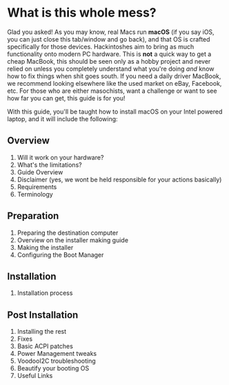 # What is this whole mess?

Glad you asked! As you may know, real Macs run **macOS** (if you say iOS, you can just close this tab/window and go back), and that OS is crafted specifically for those devices. Hackintoshes aim to bring as much functionality onto modern PC hardware. This is **not** a quick way to get a cheap MacBook, this should be seen only as a hobby project and never relied on unless you completely understand what you're doing *and* know how to fix things when shit goes south. If you need a daily driver MacBook, we recommend looking elsewhere like the used market on eBay, Facebook, etc. For those who are either masochists, want a challenge or want to see how far you can get, this guide is for you! 

With this guide, you'll be taught how to install macOS on your Intel powered laptop, and it will include the following:

## Overview

1. Will it work on your hardware?
2. What's the limitations?
3. Guide Overview
4. Disclaimer (yes, we wont be held responsible for your actions basically)
5. Requirements
6. Terminology

## Preparation

1. Preparing the destination computer
2. Overview on the installer making guide
3. Making the installer
4. Configuring the Boot Manager

## Installation

1. Installation process

## Post Installation

1. Installing the rest
2. Fixes
3. Basic ACPI patches
4. Power Management tweaks
5. VoodooI2C troubleshooting
6. Beautify your booting OS
7. Useful Links